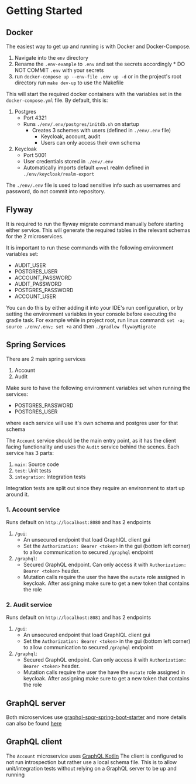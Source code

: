 # Getting Started

## Docker

The easiest way to get up and running is with Docker and Docker-Compose.

1. Navigate into the `env` directory
2. Rename the `.env-example` to `.env` and set the secrets accordingly * DO NOT COMMIT `.env` with your secrets
3. run `docker-compose up --env-file .env up -d` or in the project's root directory run `make dev-up` to use the
   Makefile

This will start the required docker containers with the variables set in the `docker-compose.yml` file. By default, this
is:

1. Postgres
    * Port 4321
    * Runs `./env/.env/postgres/initdb.sh` on startup
        * Creates 3 schemes with users (defined in `./env/.env` file)
            * Keycloak, account, audit
            * Users can only access their own schema
2. Keycloak
    * Port 5001
    * User credentials stored in `./env/.env`
    * Automatically imports default `envel` realm defined in `./env/keycloak/realm-export`

The `./env/.env` file is used to load sensitive info such as usernames and password, do not commit into repository.

## Flyway

It is required to run the flyway migrate command manually before starting either service. This will generate the
required tables in the relevant schemas for the 2 microservices.

It is important to run these commands with the following environment variables set:

* AUDIT_USER
* POSTGRES_USER
* ACCOUNT_PASSWORD
* AUDIT_PASSWORD
* POSTGRES_PASSWORD
* ACCOUNT_USER

You can do this by either adding it into your IDE's run configuration, or by setting the environment variables in your
console before executing the gradle task. For example while in project root, run linux
command:  `set -a; source ./env/.env; set +a` and then `./gradlew flywayMigrate`

## Spring Services

There are 2 main spring services

1. Account
2. Audit

Make sure to have the following environment variables set when running the services:
* POSTGRES_PASSWORD
* POSTGRES_USER

where each service will use it's own schema and postgres user for that schema 

The `Account` service should be the main entry point, as it has the client facing functionality and uses the `Audit`
service behind the scenes. Each service has 3 parts:

1. `main`: Source code
2. `test`: Unit tests
3. `integration`: Integration tests

Integration tests are split out since they require an environment to start up around it.

### 1. Account service

Runs default on `http://localhost:8080` and has 2 endpoints

1. `/gui`:
    * An unsecured endpoint that load GraphIQL client gui
    * Set the `Authorization: Bearer <token>` in the gui (bottom left corner) to allow communication to
      secured `/graphql` endpoint
2. `/graphql`:
    * Secured GraphQL endpoint. Can only access it with `Authorization: Bearer <token>` header.
    * Mutation calls require the user the have the `mutate` role assigned in keycloak. After assigning make sure to get
      a new token that contains the role

### 2. Audit service

Runs default on `http://localhost:8081` and has 2 endpoints

1. `/gui`:
    * An unsecured endpoint that load GraphIQL client gui
    * Set the `Authorization: Bearer <token>` in the gui (bottom left corner) to allow communication to
      secured `/graphql` endpoint
2. `/graphql`:
    * Secured GraphQL endpoint. Can only access it with `Authorization: Bearer <token>` header.
    * Mutation calls require the user the have the `mutate` role assigned in keycloak. After assigning make sure to get
      a new token that contains the role

## GraphQL server

Both microservices use [graphql-spqr-spring-boot-starter](https://github.com/leangen/graphql-spqr-spring-boot-starter)
and more details can also be found [here](https://github.com/leangen/graphql-spqr)

## GraphQL client

The `Account` microservice
uses [GraphQL Kotlin](https://opensource.expediagroup.com/graphql-kotlin/docs/client/client-overview/)
The client is configured to not run introspection but rather use a local schema file. This is to allow unit/integration
tests without relying on a GraphQL server to be up and running